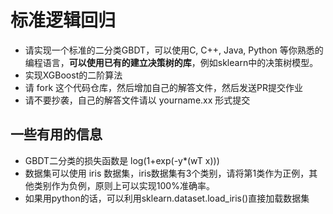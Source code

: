 # 标准逻辑回归

- 请实现一个标准的二分类GBDT，可以使用C, C++, Java, Python 等你熟悉的编程语言，**可以使用已有的建立决策树的库**，例如sklearn中的决策树模型。
- 实现XGBoost的二阶算法
- 请 fork 这个代码仓库，然后增加自己的解答文件，然后发送PR提交作业
- 请不要抄袭，自己的解答文件请以 yourname.xx  形式提交

## 一些有用的信息
- GBDT二分类的损失函数是 log(1+exp(-y*(wT x)))
- 数据集可以使用 iris 数据集，iris数据集有3个类别，请将第1类作为正例，其他类别作为负例，原则上可以实现100%准确率。
- 如果用python的话，可以利用sklearn.dataset.load_iris()直接加载数据集

